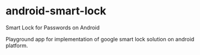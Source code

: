 # android-smart-lock
Smart Lock for Passwords on Android

Playground app for implementation of google smart lock solution on android platform.
